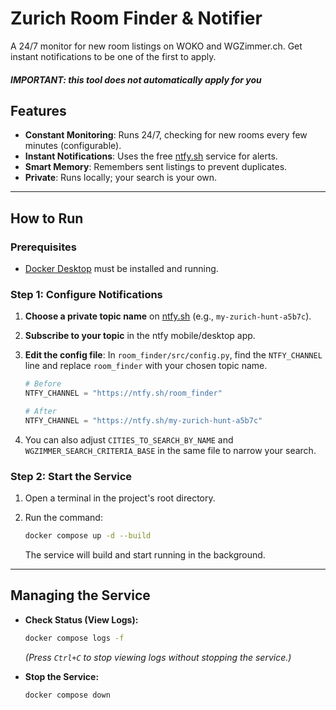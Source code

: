 # Zurich Room Finder & Notifier

A 24/7 monitor for new room listings on WOKO and WGZimmer.ch. Get instant notifications to be one of the first to apply.

##### IMPORTANT: this tool does not automatically apply for you

## Features

- **Constant Monitoring**: Runs 24/7, checking for new rooms every few minutes (configurable).
- **Instant Notifications**: Uses the free [ntfy.sh](https://ntfy.sh/) service for alerts.
- **Smart Memory**: Remembers sent listings to prevent duplicates.
- **Private**: Runs locally; your search is your own.

---

## How to Run

### Prerequisites

- [Docker Desktop](https://www.docker.com/products/docker-desktop/) must be installed and running.

### Step 1: Configure Notifications

1. **Choose a private topic name** on [ntfy.sh](https://ntfy.sh/) (e.g., `my-zurich-hunt-a5b7c`).
2. **Subscribe to your topic** in the ntfy mobile/desktop app.
3. **Edit the config file**: In `room_finder/src/config.py`, find the `NTFY_CHANNEL` line and replace `room_finder` with your chosen topic name.

    ```python
    # Before
    NTFY_CHANNEL = "https://ntfy.sh/room_finder"
    
    # After
    NTFY_CHANNEL = "https://ntfy.sh/my-zurich-hunt-a5b7c"
    ```

4. You can also adjust `CITIES_TO_SEARCH_BY_NAME` and `WGZIMMER_SEARCH_CRITERIA_BASE` in the same file to narrow your search.

### Step 2: Start the Service

1. Open a terminal in the project's root directory.
2. Run the command:

    ```bash
    docker compose up -d --build
    ```

    The service will build and start running in the background.

---

## Managing the Service

- **Check Status (View Logs):**

    ```bash
    docker compose logs -f
    ```

    *(Press `Ctrl+C` to stop viewing logs without stopping the service.)*

- **Stop the Service:**

    ```bash
    docker compose down
    ```
